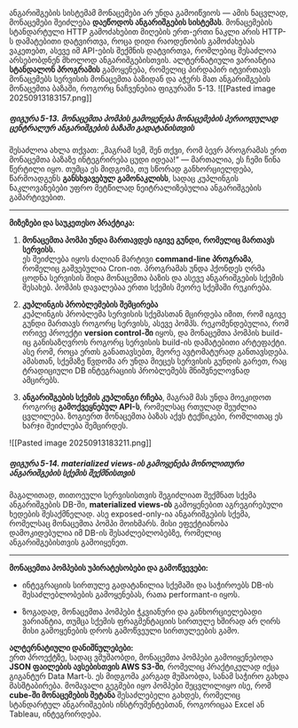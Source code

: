 ანგარიშგების სისტემამ მონაცემები არ უნდა გამოიწვიოს — ამის ნაცვლად, მონაცემები შეიძლება **დაეწოდოს ანგარიშგების სისტემას**. მონაცემების სტანდარტული HTTP გამოძახებით მიღების ერთ-ერთი ნაკლი არის HTTP-ს დამატებითი დატვირთვა, როცა დიდი რაოდენობის გამოძახებას ვაკეთებთ, ასევე იმ API-ების შექმნის დატვირთვა, რომლებიც შესაძლოა არსებობდნენ მხოლოდ ანგარიშგებისთვის. ალტერნატიული ვარიანტია **სტანდალონ პროგრამის** გამოყენება, რომელიც პირდაპირ იტვირთავს მონაცემებს სერვისის მონაცემთა ბაზიდან და აჭერს მათ ანგარიშგების მონაცემთა ბაზაში, როგორც ნაჩვენებია ფიგურაში 5-13.
![[Pasted image 20250913183157.png]]
##### **ფიგურა 5-13. მონაცემთა პომპის გამოყენება მონაცემების პერიოდულად ცენტრალურ ანგარიშგების ბაზაში გადატანისთვის**

შესაძლოა ახლა თქვათ: „მაგრამ სემ, შენ თქვი, რომ ბევრ პროგრამას ერთ მონაცემთა ბაზაზე ინტეგრირება ცუდი იდეაა!“ — მართალია, ეს ჩემი წინა წერტილი იყო. თუმცა ეს მიდგომა, თუ სწორად განხორციელდება, წარმოადგენს **განსხვავებულ გამონაკლისს**, სადაც კუპლინგის ნაკლოვანებები უფრო მეტწილად ნეიტრალიზებულია ანგარიშგების გამარტივებით.

---

**მიზეზები და საუკეთესო პრაქტიკა:**

1. **მონაცემთა პომპი უნდა მართავდეს იგივე გუნდი, რომელიც მართავს სერვისს.**  
    ეს შეიძლება იყოს ძალიან მარტივი **command-line პროგრამა**, რომელიც გაშვებულია Cron-ით. პროგრამას უნდა ჰქონდეს ღრმა ცოდნა სერვისის შიდა მონაცემთა ბაზის და ასევე ანგარიშგების სქემის შესახებ. პომპის დავალებაა ერთი სქემის მეორე სქემაში რუკირება.
    
2. **კუპლინგის პრობლემების შემცირება**  
    კუპლინგის პრობლემა სერვისის სქემასთან მცირდება იმით, რომ იგივე გუნდი მართავს როგორც სერვისს, ასევე პომპს. რეკომენდებულია, რომ ორივე პროექტი **version control-ში** იყოს, და მონაცემთა პომპის build-იც განისაზღვროს როგორც სერვისის build-ის დამატებითი არტეფაქტი. ასე რომ, როცა ერთს განათავსებთ, მეორე ავტომატურად განთავსდება. ამასთან, სქემაზე წვდომა არ უნდა მიეცეს სერვისის გუნდის გარეთ, რაც ტრადიციული DB ინტეგრაციის პრობლემებს მნიშვნელოვნად ამცირებს.
    
3. **ანგარიშგების სქემის კუპლინგი რჩება**, მაგრამ მას უნდა მოეკიდოთ როგორც **გამოქვეყნებულ API-ს**, რომელსაც რთულად შეუძლია ცვლილება. ზოგიერთ მონაცემთა ბაზას აქვს ტექნიკები, რომლითაც ეს ხარჯი შეიძლება შემცირდეს.
    

![[Pasted image 20250913183211.png]]
##### **ფიგურა 5-14. materialized views-ის გამოყენება მონოლითური ანგარიშგების სქემის შექმნისთვის**  
მაგალითად, თითოეული სერვისისთვის შეგიძლიათ შექმნათ სქემა ანგარიშგების DB-ში, **materialized views-ის** გამოყენებით აგრეგირებული ხედების შესაქმნელად. ასე exposed-only-ია ანგარიშგების სქემა, რომელსაც მონაცემთა პომპი მოიხმარს. მისი ეფექტიანობა დამოკიდებულია იმ DB-ის შესაძლებლობებზე, რომელიც ანგარიშგებისთვის გამოიყენეთ.

---

**მონაცემთა პომპების უპირატესობები და გამოწვევები:**

- ინტეგრაციის სირთულე გადატანილია სქემაში და საჭიროებს DB-ის შესაძლებლობების გამოყენებას, რათა performant-ი იყოს.
    
- ზოგადად, მონაცემთა პომპები ჭკვიანური და განხორციელებადი ვარიანტია, თუმცა სქემის ფრაგმენტაციის სირთულე ხშირად არ ღირს მისი გამოყენების დროს გამოწვეული სირთულეების გამო.
    

**ალტერნატიული დანიშნულებები:**  
ერთ პროექტზე, სადაც ვმუშაობდი, მონაცემთა პომპები გამოიყენებოდა **JSON ფაილების ავსებისთვის AWS S3-ში**, რომელიც პრაქტიკულად იქცა გიგანტურ Data Mart-ს. ეს მიდგომა კარგად მუშაობდა, სანამ საჭირო გახდა მასშტაბირება. მომავალი გეგმები იყო პომპები შეცვლილიყო ისე, რომ **cube-ში მონაცემების შეტანა** შესაძლებელი გახდეს, რომელიც სტანდარტულ ანგარიშგების ინსტრუმენტებთან, როგორიცაა Excel ან Tableau, ინტეგრირდება.